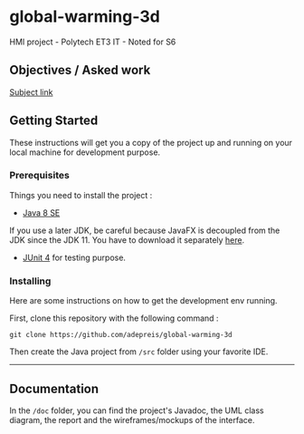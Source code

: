 # global-warming-3d

HMI project - Polytech ET3 IT - Noted for S6

## Objectives / Asked work

[Subject link](./Sujet_projetIHMJava2020.pdf)

## Getting Started

These instructions will get you a copy of the project up and running on your local machine for development purpose.

### Prerequisites

Things you need to install the project :

- [Java 8 SE](https://www.java.com/fr/download/)

If you use a later JDK, be careful because JavaFX is decoupled from the JDK since the JDK 11.
You have to download it separately [here](https://gluonhq.com/products/javafx/).

- [JUnit 4](https://junit.org/junit4/) for testing purpose.

### Installing

Here are some instructions on how to get the development env running.

First, clone this repository with the following command :

`git clone https://github.com/adepreis/global-warming-3d`

Then create the Java project from `/src` folder using your favorite IDE.

---

## Documentation

In the `/doc` folder, you can find the project's Javadoc, the UML class diagram, the report and the wireframes/mockups of the interface.